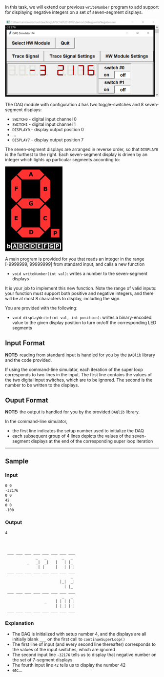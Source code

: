 In this task, we will extend our previous `writeNumber` program to add support for displaying negative integers on a set of seven-segment displays.

![7sd](assets/writeNegative.png)

The DAQ module with configuration `4` has two toggle-switches and 8 seven-segment displays:

- `SWITCH0` - digital input channel 0
- `SWITCH1` - digital input channel 1
- `DISPLAY0` - display output position 0
- ...
- `DISPLAY7` - display output position 7

The seven-segment displays are arranged in reverse order, so that `DISPLAY0` is the furthest to the right.  Each seven-segment display is driven by an integer which lights up particular segments according to:

![7sd](assets/seven_segment_display.png)

A main program is provided for you that reads an integer in the range [-9999999, 99999999] from standard input, and calls a new function

- `void writeNumber(int val)`: writes a number to the seven-segment displays
 
It is your job to implement this new function.  Note the range of valid inputs: your function must support both positive and negative integers, and there will be at most 8 characters to display, including the sign.

You are provided with the following:

- `void displayWrite(int val, int position)`: writes a binary-encoded value to the given display position to turn on/off the corresponding LED segments

## Input Format

**NOTE:** reading from standard input is handled for you by the `DAQlib` library and the code provided.

If using the command-line simulator, each iteration of the super loop corresponds to two lines in the input.  The first line contains the values of the two digital input switches, which are to be ignored.  The second is the number to be written to the displays.

## Ouput Format

**NOTE:** the output is handled for you by the provided `DAQlib` library.

In the command-line simulator, 
- the first line indicates the setup number used to initialize the DAQ
- each subsequent group of 4 lines depicts the values of the seven-segment displays
at the end of the corresponding super loop iteration

---

## Sample

### Input
```
0 0
-32176
0 0
42
0 0
-100
```

### Output

```
4
                                 
                                 
                                 
 ___ ___ ___ ___ ___ ___ ___ ___ 
              _   _       _   _  
          _   _|  _|   |   | |_  
              _| |_    |   | |_| 
 ___ ___ ___ ___ ___ ___ ___ ___ 
                              _  
                         |_|  _| 
                           | |_  
 ___ ___ ___ ___ ___ ___ ___ ___ 
                          _   _  
                  _    | | | | | 
                       | |_| |_| 
 ___ ___ ___ ___ ___ ___ ___ ___ 
```

### Explanation

- The DAQ is initialized with setup number 4, and the displays are all initially blank `___` on the first call to `continueSuperLoop()`
- The first line of input (and every second line thereafter) corresponds to the values of the input switches, which are ignored
- The second input line `-32176` tells us to display that negative number on the set of 7-segment displays
- The fourth input line `42` tells us to display the number 42
- etc...